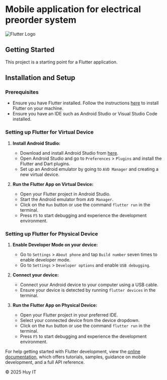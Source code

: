 # Mobile application for electrical preorder system

![Flutter Logo](https://upload.wikimedia.org/wikipedia/commons/1/17/Google-flutter-logo.png)

## Getting Started

This project is a starting point for a Flutter application.

## Installation and Setup

### Prerequisites

- Ensure you have Flutter installed. Follow the instructions [here](https://flutter.dev/docs/get-started/install) to install Flutter on your machine.
- Ensure you have an IDE such as Android Studio or Visual Studio Code installed.

### Setting up Flutter for Virtual Device

1. **Install Android Studio:**

   - Download and install Android Studio from [here](https://developer.android.com/studio).
   - Open Android Studio and go to `Preferences` > `Plugins` and install the Flutter and Dart plugins.
   - Set up an Android emulator by going to `AVD Manager` and creating a new virtual device.

2. **Run the Flutter App on Virtual Device:**
   - Open your Flutter project in Android Studio.
   - Start the Android emulator from `AVD Manager`.
   - Click on the `Run` button or use the command `flutter run` in the terminal.
   - Press `F5` to start debugging and experience the development environment.

### Setting up Flutter for Physical Device

1. **Enable Developer Mode on your device:**

   - Go to `Settings` > `About phone` and tap `Build number` seven times to enable developer mode.
   - Go to `Settings` > `Developer options` and enable `USB debugging`.

2. **Connect your device:**

   - Connect your Android device to your computer using a USB cable.
   - Ensure your device is detected by running `flutter devices` in the terminal.

3. **Run the Flutter App on Physical Device:**
   - Open your Flutter project in your preferred IDE.
   - Select your connected device from the device dropdown.
   - Click on the `Run` button or use the command `flutter run` in the terminal.
   - Press `F5` to start debugging and experience the development environment.

For help getting started with Flutter development, view the
[online documentation](https://docs.flutter.dev/), which offers tutorials,
samples, guidance on mobile development, and a full API reference.

&copy; 2025 Huy IT
